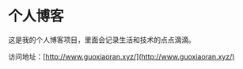 # 个人博客

这是我的个人博客项目，里面会记录生活和技术的点点滴滴。


访问地址：[http://www.guoxiaoran.xyz/](http://www.guoxiaoran.xyz/)


